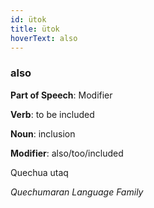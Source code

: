 ```yaml
---
id: ütok
title: ütok
hoverText: also
---
```


### also

**Part of Speech**: Modifier

**Verb**: to be included

**Noun**: inclusion

**Modifier**: also/too/included

Quechua utaq 

*Quechumaran Language Family*